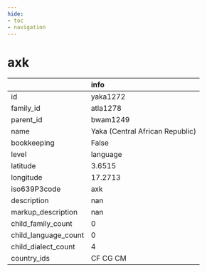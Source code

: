 ```yaml
---
hide:
- toc
- navigation
---
```

# axk
|                      | info                            |
|:---------------------|:--------------------------------|
| id                   | yaka1272                        |
| family_id            | atla1278                        |
| parent_id            | bwam1249                        |
| name                 | Yaka (Central African Republic) |
| bookkeeping          | False                           |
| level                | language                        |
| latitude             | 3.6515                          |
| longitude            | 17.2713                         |
| iso639P3code         | axk                             |
| description          | nan                             |
| markup_description   | nan                             |
| child_family_count   | 0                               |
| child_language_count | 0                               |
| child_dialect_count  | 4                               |
| country_ids          | CF CG CM                        |